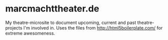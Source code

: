 # marcmachttheater.de

My theatre-microsite to document upcoming, current and past theatre-projects I'm involved in.
Uses the files from http://html5boilerplate.com/ for extreme awesomeness.